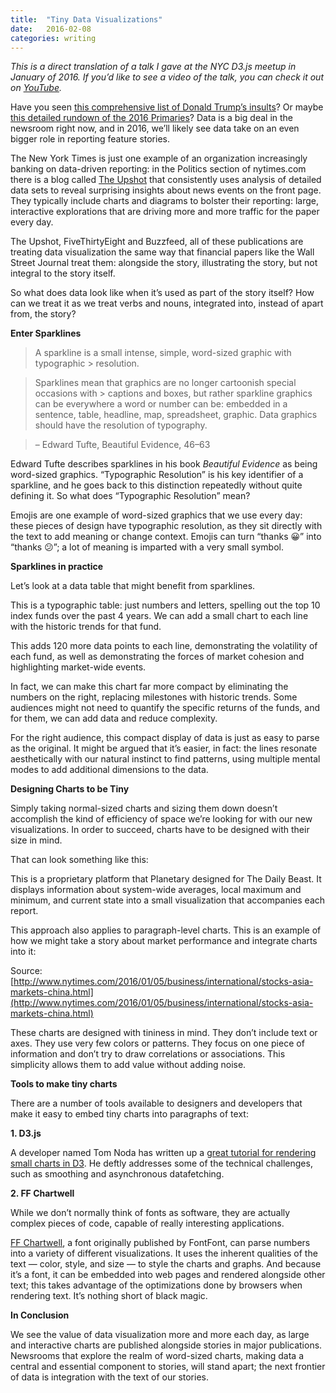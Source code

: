 ```yaml
---
title:  "Tiny Data Visualizations"
date:   2016-02-08
categories: writing
---
```


*This is a direct translation of a talk I gave at the NYC D3.js meetup in January of 2016. If you’d like to see a video of the talk, you can check it out on *[YouTube](https://www.youtube.com/watch?v=Gtlb8VIszrU)*.*

Have you seen [this comprehensive list of Donald Trump’s insults](http://www.nytimes.com/interactive/2016/01/28/upshot/donald-trump-twitter-insults.html)? Or maybe [this detailed rundown of the 2016 Primaries](http://projects.fivethirtyeight.com/election-2016/primary-forecast/new-hampshire-republican/)? Data is a big deal in the newsroom right now, and in 2016, we’ll likely see data take on an even bigger role in reporting feature stories.

The New York Times is just one example of an organization increasingly banking on data-driven reporting: in the Politics section of nytimes.com there is a blog called [The Upshot](http://www.nytimes.com/upshot/) that consistently uses analysis of detailed data sets to reveal surprising insights about news events on the front page. They typically include charts and diagrams to bolster their reporting: large, interactive explorations that are driving more and more traffic for the paper every day.

The Upshot, FiveThirtyEight and Buzzfeed, all of these publications are treating data visualization the same way that financial papers like the Wall Street Journal treat them: alongside the story, illustrating the story, but not integral to the story itself.

So what does data look like when it’s used as part of the story itself? How can we treat it as we treat verbs and nouns, integrated into, instead of apart from, the story?

**Enter Sparklines**

> A sparkline is a small intense, simple, word-sized graphic with typographic > resolution.

> Sparklines mean that graphics are no longer cartoonish special occasions with > captions and boxes, but rather sparkline graphics can be everywhere a word or number can be: embedded in a sentence, table, headline, map, spreadsheet, graphic. Data graphics should have the resolution of typography.

> – Edward Tufte, Beautiful Evidence, 46–63

Edward Tufte describes sparklines in his book *Beautiful Evidence* as being word-sized graphics. “Typographic Resolution” is his key identifier of a sparkline, and he goes back to this distinction repeatedly without quite defining it. So what does “Typographic Resolution” mean?

Emojis are one example of word-sized graphics that we use every day: these pieces of design have typographic resolution, as they sit directly with the text to add meaning or change context. Emojis can turn “thanks 😀” into “thanks 😕”; a lot of meaning is imparted with a very small symbol.

**Sparklines in practice**

Let’s look at a data table that might benefit from sparklines.

This is a typographic table: just numbers and letters, spelling out the top 10 index funds over the past 4 years. We can add a small chart to each line with the historic trends for that fund.

This adds 120 more data points to each line, demonstrating the volatility of each fund, as well as demonstrating the forces of market cohesion and highlighting market-wide events.

In fact, we can make this chart far more compact by eliminating the numbers on the right, replacing milestones with historic trends. Some audiences might not need to quantify the specific returns of the funds, and for them, we can add data and reduce complexity.

For the right audience, this compact display of data is just as easy to parse as the original. It might be argued that it’s easier, in fact: the lines resonate aesthetically with our natural instinct to find patterns, using multiple mental modes to add additional dimensions to the data.

**Designing Charts to be Tiny**

Simply taking normal-sized charts and sizing them down doesn’t accomplish the kind of efficiency of space we’re looking for with our new visualizations. In order to succeed, charts have to be designed with their size in mind.

That can look something like this:

This is a proprietary platform that Planetary designed for The Daily Beast. It displays information about system-wide averages, local maximum and minimum, and current state into a small visualization that accompanies each report.

This approach also applies to paragraph-level charts. This is an example of how we might take a story about market performance and integrate charts into it:

<span class="figcaption_hack">Source: [http://www.nytimes.com/2016/01/05/business/international/stocks-asia-markets-china.html](http://www.nytimes.com/2016/01/05/business/international/stocks-asia-markets-china.html)</span>

These charts are designed with tininess in mind. They don’t include text or axes. They use very few colors or patterns. They focus on one piece of information and don’t try to draw correlations or associations. This simplicity allows them to add value without adding noise.

**Tools to make tiny charts**

There are a number of tools available to designers and developers that make it easy to embed tiny charts into paragraphs of text:

**1. D3.js**

A developer named Tom Noda has written up a [great tutorial for rendering small charts in D3](http://www.tnoda.com/blog/2013-12-19). He deftly addresses some of the technical challenges, such as smoothing and asynchronous datafetching.

**2. FF Chartwell**

While we don’t normally think of fonts as software, they are actually complex pieces of code, capable of really interesting applications.

[FF Chartwell](https://www.fontshop.com/families/ff-chartwell), a font originally published by FontFont, can parse numbers into a variety of different visualizations. It uses the inherent qualities of the text — color, style, and size — to style the charts and graphs. And because it’s a font, it can be embedded into web pages and rendered alongside other text; this takes advantage of the optimizations done by browsers when rendering text. It’s nothing short of black magic.

**In Conclusion**

We see the value of data visualization more and more each day, as large and interactive charts are published alongside stories in major publications. Newsrooms that explore the realm of word-sized charts, making data a central and essential component to stories, will stand apart; the next frontier of data is integration with the text of our stories. 